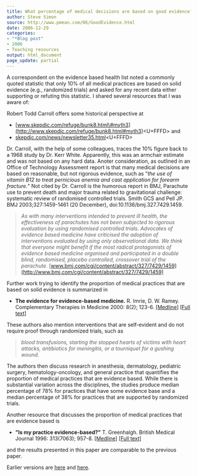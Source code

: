 ```yaml
---
title: What percentage of medical decisions are based on good evidence?
author: Steve Simon
source: http://www.pmean.com/06/GoodEvidence.html
date: 2006-12-29
categories:
- "*Blog post"
- 2006
- Teaching resources
output: html_document
page_update: partial
---
```


A correspondent on the evidence based health list noted a commonly
quoted statistic that only 10% of all medical practices are based on
solid evidence (e.g., randomized trials) and asked for any recent data
either supporting or refuting this statistic. I shared several resources
that I was aware of:

Robert Todd Carroll offers some historical perspective at

-   [www.skepdic.com/refuge/bunk8.html\#myth3](http://www.skepdic.com/refuge/bunk8.html#myth3)<U+FFFD>
    and
-   [skepdic.com/news/newsletter35.html](http://skepdic.com/news/newsletter35.html)<U+FFFD>

Dr. Carroll, with the help of some colleagues, traces the 10% figure
back to a 1968 study by Dr. Kerr White. Apparently, this was an armchair
estimate and was not based on any hard data. Anoter consideration, as
outlined in an Office of Technology Assessment report is that many
medical decisions are based on reasonable, but not rigorous evidence,
such as "*the use of vitamin B12 to treat pernicious anemia and cast
application for forearm fracture.*" Not cited by Dr. Carroll is the
humorous report in BMJ, Parachute use to prevent death and major trauma
related to gravitational challenge: systematic review of randomised
controlled trials. Smith GCS and Pell JP. BMJ 2003;327:1459-1461 (20
December), doi:10.1136/bmj.327.7429.1459.

> *As with many interventions intended to prevent ill health, the
> effectiveness of parachutes has not been subjected to rigorous
> evaluation by using randomised controlled trials. Advocates of
> evidence based medicine have criticised the adoption of interventions
> evaluated by using only observational data. We think that everyone
> might benefit if the most radical protagonists of evidence based
> medicine organised and participated in a double blind, randomised,
> placebo controlled, crossover trial of the parachute.*
> [www.bmj.com/cgi/content/abstract/327/7429/1459](http://www.bmj.com/cgi/content/abstract/327/7429/1459)

Further work trying to identify the proportion of medical practices that
are based on solid evidence is summarized in

-   **The evidence for evidence-based medicine.** R. Imrie, D. W. Ramey.
    Complementary Therapies in Medicine 2000: 8(2); 123-6.
    [\[Medline\]](http://www.ncbi.nlm.nih.gov/entrez/query.fcgi?cmd=Retrieve&db=PubMed&list_uids=10859606&dopt=Abstract)
    [\[Full text\]](http://www.vet-task-force.com/CTiM.htm)

These authors also mention interventions that are self-evident and do
not require proof through randomized trials, such as

> *blood transfusions, starting the stopped hearts of victims with heart
> attacks, antibiotics for meningitis, or a tourniquet for a gushing
> wound.*

The authors then discuss research in anesthesia, dermatology, pediatric
surgery, hematology-oncology, and general practice that quantifies the
proportion of medical practices that are evidence based. While there is
substantial variation across the disciplines, the studies produce median
percentage of 78% for practices that have some evidence base and a
median percentage of 38% for practices that are supported by randomized
trials.

Another resource that discusses the proportion of medical practices that
are evidence based is

-   **"Is my practice evidence-based?"** T. Greenhalgh. British
    Medical Journal 1996: 313(7063); 957-8.
    [\[Medline\]](http://www.ncbi.nlm.nih.gov/entrez/query.fcgi?cmd=Retrieve&db=PubMed&list_uids=8892405&dopt=Abstract)
    [\[Full
    text\]](http://bmj.bmjjournals.com/cgi/content/full/313/7063/957)

and the results presented in this paper are comparable to the previous
paper.

Earlier versions are [here][sim1] and [here][sim2].

[sim1]: http://www.pmean.com/06/GoodEvidence.html
[sim2]: http://new.pmean.com/GoodEvidence/

